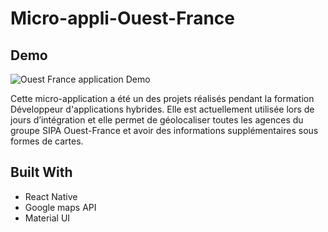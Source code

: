 # Micro-appli-Ouest-France

## Demo
![Ouest France application Demo](demo/demo.gif)

Cette micro-application a été un des projets réalisés pendant la formation Développeur d'applications hybrides. Elle est  actuellement utilisée lors de jours d’intégration et elle permet de géolocaliser toutes les agences du groupe SIPA Ouest-France et avoir des informations supplémentaires sous formes de cartes.


## Built With

* React Native 
* Google maps API
* Material UI

